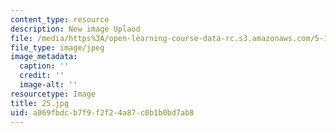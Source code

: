 ```yaml
---
content_type: resource
description: New image Uplaod
file: /media/https%3A/open-learning-course-data-rc.s3.amazonaws.com/5-112-principles-of-chemical-science-fall-2005/a069fbdcb7f9f2f24a87c0b1b0bd7ab8_25.jpg
file_type: image/jpeg
image_metadata:
  caption: ''
  credit: ''
  image-alt: ''
resourcetype: Image
title: 25.jpg
uid: a069fbdc-b7f9-f2f2-4a87-c0b1b0bd7ab8
---
```

